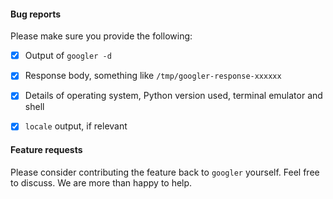 #### Bug reports
Please make sure you provide the following:
- [X] Output of `googler -d`
- [X] Response body, something like `/tmp/googler-response-xxxxxx`
- [X] Details of operating system, Python version used, terminal emulator and shell
- [X] `locale` output, if relevant
  
  
#### Feature requests
Please consider contributing the feature back to `googler` yourself. Feel free to discuss. We are more than happy to help.
